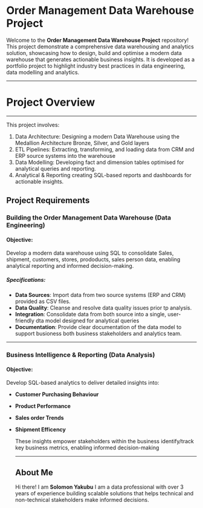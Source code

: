# Order Management Data Warehouse Project

Welcome to the **Order Management Data Warehouse Project** repository!
This project demonstrate a comprehensive data warehousing and analytics solution, showcasing how to design, build and optimise a modern data warehouse that generates actionable business insights. 
It is developed as a portfolio project to highlight industry best practices in data engineering, data modelling and analytics.

---

# Project Overview
---
This project involves:
1. Data Architecture: Designing a modern Data Warehouse using the Medallion Architecture Bronze, Silver, and Gold layers
2. ETL Pipelines: Extracting, transforming, and loading data from CRM and ERP source systems into the warehouse
3. Data Modelling: Developing fact and dimension tables optimised for analytical queries and reporting.
4. Analytical & Reporting creating SQL-based reports and dashboards for actionable insights.

## Project Requirements

### Building the Order Management Data Warehouse (Data Engineering)

#### Objective:
Develop a modern data warehouse using SQL to consolidate Sales, shipment, customers, stores, prododucts,
sales person data, enabling analytical reporting and informed decision-making.

##### Specifications: 
- **Data Sources**: Import data from two source systems (ERP and CRM) provided as CSV files.
- **Data Quality**: Cleanse and resolve data quality issues prior tp analysis.
- **Integration**: Consolidate data from both source into a single, user-friendly dta model designed
  for analytical queries
- **Documentation**: Provide clear documentation of the data model to support busioness both business
  stakeholders and analytics team.

  
---

### Business Intelligence & Reporting (Data Analysis)

####  Objective:

Develop SQL-based analytics to deliver detailed insights into:
- **Customer Purchasing Behaviour**
- **Product Performance**
- **Sales order Trends**
- **Shipment Efficency**
  
  These insights empower stakeholders within the business identify/track key business metrics,
  enabling informed decision-making

  ---

  ## About Me

  Hi there! I am **Solomon Yakubu** I am a data professional with over 3 years of experience building scalable solutions that helps technical and non-technical stakeholders make informed decisions.
